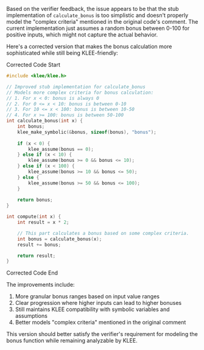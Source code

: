 Based on the verifier feedback, the issue appears to be that the stub implementation of `calculate_bonus` is too simplistic and doesn't properly model the "complex criteria" mentioned in the original code's comment. The current implementation just assumes a random bonus between 0-100 for positive inputs, which might not capture the actual behavior.

Here's a corrected version that makes the bonus calculation more sophisticated while still being KLEE-friendly:

Corrected Code Start
```c
#include <klee/klee.h>

// Improved stub implementation for calculate_bonus
// Models more complex criteria for bonus calculation:
// 1. For x < 0: bonus is always 0
// 2. For 0 <= x < 10: bonus is between 0-10
// 3. For 10 <= x < 100: bonus is between 10-50
// 4. For x >= 100: bonus is between 50-100
int calculate_bonus(int x) {
    int bonus;
    klee_make_symbolic(&bonus, sizeof(bonus), "bonus");
    
    if (x < 0) {
        klee_assume(bonus == 0);
    } else if (x < 10) {
        klee_assume(bonus >= 0 && bonus <= 10);
    } else if (x < 100) {
        klee_assume(bonus >= 10 && bonus <= 50);
    } else {
        klee_assume(bonus >= 50 && bonus <= 100);
    }
    
    return bonus;
}

int compute(int x) {
    int result = x * 2;

    // This part calculates a bonus based on some complex criteria.
    int bonus = calculate_bonus(x);
    result += bonus;

    return result;
}
```

Corrected Code End

The improvements include:
1. More granular bonus ranges based on input value ranges
2. Clear progression where higher inputs can lead to higher bonuses
3. Still maintains KLEE compatibility with symbolic variables and assumptions
4. Better models "complex criteria" mentioned in the original comment

This version should better satisfy the verifier's requirement for modeling the bonus function while remaining analyzable by KLEE.